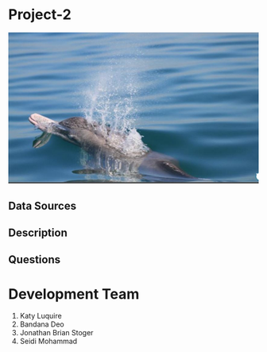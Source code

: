 # Project-2
![Marine Marine Mammal](Image/Project_2.JPG)







## Data Sources








## Description









## Questions







# Development Team 
1. Katy Luquire
2. Bandana Deo
3. Jonathan Brian Stoger
4. Seidi Mohammad
